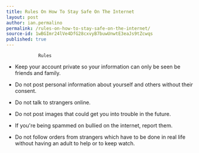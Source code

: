 ```yaml
---
title: Rules On How To Stay Safe On The Internet
layout: post
author: ian.permalino
permalink: /rules-on-how-to-stay-safe-on-the-internet/
source-id: 1wBGImr24lVe4DfG28cxvyB7buwUnwtE3eaJs9tZcwqs
published: true
---
```

                Rules

* Keep your account private so your information can only be seen be friends and family.

* Do not post personal information about yourself and others without their consent.

* Do not talk to strangers online.

* Do not post images that could get you into trouble in the future.

* If you're being spammed on bullied on the internet, report them.

* Do not follow orders from strangers which have to be done in real life without having an adult to help or to keep watch.

